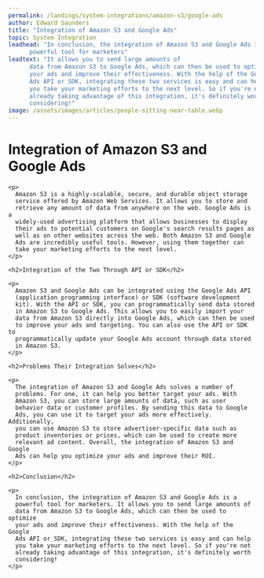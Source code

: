 ```yaml
---
permalink: /landings/system-integrations/amazon-s3/google-ads
author: Edward Saunders
title: "Integration of Amazon S3 and Google Ads"
topic: System Integration
leadhead: "In conclusion, the integration of Amazon S3 and Google Ads is a
      powerful tool for marketers"
leadtext: "It allows you to send large amounts of
      data from Amazon S3 to Google Ads, which can then be used to optimize
      your ads and improve their effectiveness. With the help of the Google
      Ads API or SDK, integrating these two services is easy and can help
      you take your marketing efforts to the next level. So if you're not
      already taking advantage of this integration, it's definitely worth
      considering!"
image: /assets/images/articles/people-sitting-near-table.webp
---
```

<div class="arttext">    <h1>Integration of Amazon S3 and Google Ads</h1>

    <p>
      Amazon S3 is a highly-scalable, secure, and durable object storage
      service offered by Amazon Web Services. It allows you to store and
      retrieve any amount of data from anywhere on the web. Google Ads is a
      widely-used advertising platform that allows businesses to display
      their ads to potential customers on Google's search results pages as
      well as on other websites across the web. Both Amazon S3 and Google
      Ads are incredibly useful tools. However, using them together can
      take your marketing efforts to the next level.
    </p>

    <h2>Integration of the Two Through API or SDK</h2>

    <p>
      Amazon S3 and Google Ads can be integrated using the Google Ads API
      (application programming interface) or SDK (software development
      kit). With the API or SDK, you can programmatically send data stored
      in Amazon S3 to Google Ads. This allows you to easily import your
      data from Amazon S3 directly into Google Ads, which can then be used
      to improve your ads and targeting. You can also use the API or SDK to
      programmatically update your Google Ads account through data stored
      in Amazon S3.
    </p>

    <h2>Problems Their Integration Solves</h2>

    <p>
      The integration of Amazon S3 and Google Ads solves a number of
      problems. For one, it can help you better target your ads. With
      Amazon S3, you can store large amounts of data, such as user
      behavior data or customer profiles. By sending this data to Google
      Ads, you can use it to target your ads more effectively. Additionally,
      you can use Amazon S3 to store advertiser-specific data such as
      product inventories or prices, which can be used to create more
      relevant ad content. Overall, the integration of Amazon S3 and Google
      Ads can help you optimize your ads and improve their ROI.
    </p>

    <h2>Conclusion</h2>

    <p>
      In conclusion, the integration of Amazon S3 and Google Ads is a
      powerful tool for marketers. It allows you to send large amounts of
      data from Amazon S3 to Google Ads, which can then be used to optimize
      your ads and improve their effectiveness. With the help of the Google
      Ads API or SDK, integrating these two services is easy and can help
      you take your marketing efforts to the next level. So if you're not
      already taking advantage of this integration, it's definitely worth
      considering!
    </p>
</div>